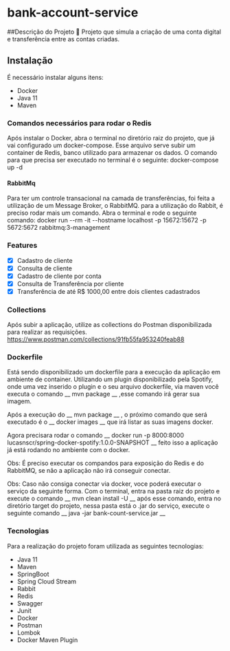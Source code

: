 # bank-account-service

##Descrição do Projeto
🚀 Projeto que simula a criação de uma conta digital e transferência entre as contas criadas.



## Instalação ##

É necessário instalar alguns itens: 
- Docker 
- Java 11
- Maven

### Comandos necessários para rodar o Redis ###

Após instalar o Docker, abra o terminal no diretório raiz do projeto, que já vai configurado um docker-compose. Esse arquivo serve subir um container de Redis, banco utilizado para armazenar os dados. O comando para que precisa ser executado no terminal é o seguinte: docker-compose	up	-d 

#### RabbitMq

Para ter um controle transacional na camada de transferências, foi feita a utilização de um Message Broker, o RabbitMQ. para a utilização do Rabbit, é preciso rodar mais um comando. Abra o terminal e rode o seguinte comando: 
docker run --rm -it --hostname localhost -p 15672:15672 -p 5672:5672 rabbitmq:3-management

### Features

- [x] Cadastro de cliente
- [x] Consulta de cliente
- [x] Cadastro de cliente por conta
- [x] Consulta de Transferência por cliente
- [x] Transferência de até R$ 1000,00 entre dois clientes cadastrados

### Collections

Após subir a aplicação, utilize as collections do Postman disponibilizada para realizar as requisições. https://www.postman.com/collections/91fb55fa953240feab88

### Dockerfile

Está sendo disponibilizado um dockerfile para a execução da aplicação em ambiente de container. Utilizando um plugin disponibilizado pela Spotify, onde uma vez inserido o plugin e o seu arquivo dockerfile, via maven você executa o comando __ mvn package __ ,esse comando irá gerar sua imagem. 

Após a execução do  __ mvn package __ , o próximo comando que será executado é o  __ docker images __  que irá listar as suas imagens docker.

Agora precisara rodar o comando  __ docker run -p 8000:8000 lucasnscr/spring-docker-spotify:1.0.0-SNAPSHOT __  feito isso a aplicação já está rodando no ambiente com o docker.



Obs: É preciso executar os compandos para exposição do Redis e do RabbitMQ, se não a aplicação não irá conseguir conectar.


Obs: Caso não consiga conectar via docker, voce poderá executar o serviço da seguinte forma. Com o terminal, entra na pasta raiz do projeto e execute o comando __  mvn clean install -U  __  após esse comando, entra no diretório target do projeto, nessa pasta está o .jar do serviço, execute o seguinte comando __ java -jar bank-count-service.jar __

### Tecnologias

Para a realização do projeto foram utilizada as seguintes tecnologias: 
- Java 11
- Maven
- SpringBoot
- Spring Cloud Stream
- Rabbit
- Redis
- Swagger
- Junit
- Docker
- Postman
- Lombok
- Docker Maven Plugin